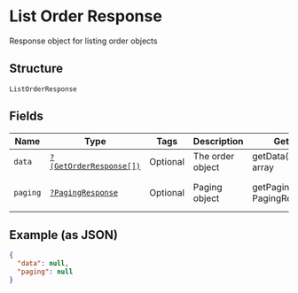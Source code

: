 
# List Order Response

Response object for listing order objects

## Structure

`ListOrderResponse`

## Fields

| Name | Type | Tags | Description | Getter | Setter |
|  --- | --- | --- | --- | --- | --- |
| `data` | [`?(GetOrderResponse[])`](../../doc/models/get-order-response.md) | Optional | The order object | getData(): ?array | setData(?array data): void |
| `paging` | [`?PagingResponse`](../../doc/models/paging-response.md) | Optional | Paging object | getPaging(): ?PagingResponse | setPaging(?PagingResponse paging): void |

## Example (as JSON)

```json
{
  "data": null,
  "paging": null
}
```

